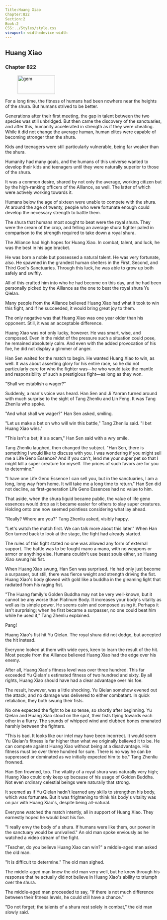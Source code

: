 ```yaml
---
Title:Huang Xiao 
Chapter:822 
Section:2 
Book:2 
CSS:../Styles/style.css 
viewport: width=device-width
---
```

  
## Huang Xiao
### Chapter 822
  
<figure>
	<img src="../Images/gem.gif" alt="gem" id="gem" width="120" height="60" />
</figure>
  

  
For a long time, the fitness of humans had been nowhere near the heights of the shura. But humans strived to be better.

Generations after their first meeting, the gap in talent between the two species was still unbridged. But then came the discovery of the sanctuaries, and after this, humanity accelerated in strength as if they were cheating. While it did not change the average human, human elites were capable of becoming stronger than the shura.

Kids and teenagers were still particularly vulnerable, being far weaker than the shura.

Humanity had many goals, and the humans of this universe wanted to develop their kids and teenagers until they were naturally superior to those of the shura.

It was a common desire, shared by not only the average, working citizen but by the high-ranking officers of the Alliance, as well. The latter of which were actively working towards it.

Humans below the age of sixteen were unable to compete with the shura. At around the age of twenty, people who were fortunate enough could develop the necessary strength to battle them.

The shura that humans most sought to beat were the royal shura. They were the cream of the crop, and felling an average shura fighter paled in comparison to the strength required to take down a royal shura.

The Alliance had high hopes for Huang Xiao. In combat, talent, and luck, he was the best in his age bracket.

He was born a noble but possessed a natural talent. He was very fortunate, also. He spawned in the grandest human shelters in the First, Second, and Third God's Sanctuaries. Through this luck, he was able to grow up both safely and swiftly.

All of this crafted him into who he had become on this day, and he had been personally picked by the Alliance as the one to beat the royal shura Yu Qielan.

Many people from the Alliance believed Huang Xiao had what it took to win this fight, and if he succeeded, it would bring great joy to them.

The only negative was that Huang Xiao was one year older than his opponent. Still, it was an acceptable difference.

Huang Xiao was not only lucky, however. He was smart, wise, and composed. Even in the midst of the pressure such a situation could pose, he remained absolutely calm. And even with the added provocation of his foe, he did not display a glimmer of anger.

Han Sen waited for the match to begin. He wanted Huang Xiao to win, as well. It was about asserting glory for his entire race, so he did not particularly care for who the fighter was—he who would take the mantle and responsibility of such a prestigious fight—as long as they won.

"Shall we establish a wager?"

Suddenly, a man's voice was heard. Han Sen and Ji Yanran turned around with much surprise to the sight of Tang Zhenliu and Lin Feng. It was Tang Zhenliu who spoke.

"And what shall we wager?" Han Sen asked, smiling.

"Let us make a bet on who will win this battle," Tang Zhenliu said. "I bet Huang Xiao wins."

"This isn't a bet; it's a scam," Han Sen said with a wry smile.

Tang Zhenliu laughed, then changed the subject. "Han Sen, there is something I would like to discuss with you. I was wondering if you might sell me a Life Geno Essence? And if you can't, lend me your super pet so that I might kill a super creature for myself. The prices of such favors are for you to determine."

"I have one Life Geno Essence I can sell you, but in the sanctuaries, I am a long, long way from home. It will take me a long time to return." Han Sen did not decline, as first-generation Life Geno Essences had no value to him.

That aside, when the shura liquid became public, the value of life geno essences would drop as it became easier for others to slay super creatures. Holding onto one now seemed pointless considering what lay ahead.

"Really? Where are you?" Tang Zhenliu asked, visibly happy.

"Let's watch the match first. We can talk more about this later." When Han Sen turned back to look at the stage, the fight had already started.

The rules of this fight stated no one was allowed any form of external support. The battle was to be fought mano a mano, with no weapons or armor or anything else. Humans couldn't use beast souls either, so Huang Xiao swung his fist.

When Huang Xiao swung, Han Sen was surprised. He had only just become a surpasser, but still, there was fierce weight and strength driving the fist. Huang Xiao's body glowed with gold like a buddha in the gleaming light that radiated from his raging fist.

"The Huang family's Golden Buddha may not be very well-known, but it cannot be any worse than Platinum Body. It increases your body's vitality as well as its simple power. He seems calm and composed using it. Perhaps it isn't surprising; when he first became a surpasser, no one could beat him while he used it," Tang Zhenliu explained.

Pang!

Huang Xiao's fist hit Yu Qielan. The royal shura did not dodge, but accepted the hit instead.

Everyone looked at them with wide eyes, keen to learn the result of the hit. Most people from the Alliance believed Huang Xiao had the edge over his enemy.

After all, Huang Xiao's fitness level was over three hundred. This far exceeded Yu Qielan's estimated fitness of two hundred and sixty. By all rights, Huang Xiao should have had a clear advantage over his foe.

The result, however, was a little shocking. Yu Qielan somehow evened out the attack, and no damage was delivered to either combatant. In quick retaliation, they both swung their fists.

No one expected the fight to be so tense, so shortly after beginning. Yu Qielan and Huang Xiao stood on the spot, their fists flying towards each other in a flurry. The sounds of whipped wind and clubbed bones emanated harshly between the fighters.

"This is bad. It looks like our intel may have been incorrect. It would seem Yu Qielan's fitness is far higher than what we originally believed it to be. He can compete against Huang Xiao without being at a disadvantage. His fitness must be over three hundred for sure. There is no way he can be suppressed or dominated as we initially expected him to be." Tang Zhenliu frowned.

Han Sen frowned, too. The vitality of a royal shura was naturally very high; Huang Xiao could only keep up because of his usage of Golden Buddha. Not even ordinary celestial beings were naturally that strong.

It seemed as if Yu Qielan hadn't learned any skills to strengthen his body, which was fortunate. But it was frightening to think his body's vitality was on par with Huang Xiao's, despite being all-natural.

Everyone watched the match intently, all in support of Huang Xiao. They earnestly hoped he would beat his foe.

"I really envy the body of a shura. If humans were like them, our power in the sanctuary would be unrivalled." An old man spoke enviously as he watched a video stream of the fight.

"Teacher, do you believe Huang Xiao can win?" a middle-aged man asked the old man.

"It is difficult to determine." The old man sighed.

The middle-aged man knew the old man very well, but he knew through his response that he actually did not believe in Huang Xiao's ability to triumph over the shura.

The middle-aged man proceeded to say, "If there is not much difference between their fitness levels, he could still have a chance."

"Do not forget; the talents of a shura rest solely in combat," the old man slowly said.